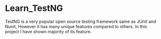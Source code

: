 # Learn_TestNG

TestNG is a very popular open source testing framework same as JUnit and Nunit, However it has many unique features compared to others. In this project I have shown majority of its feature.
